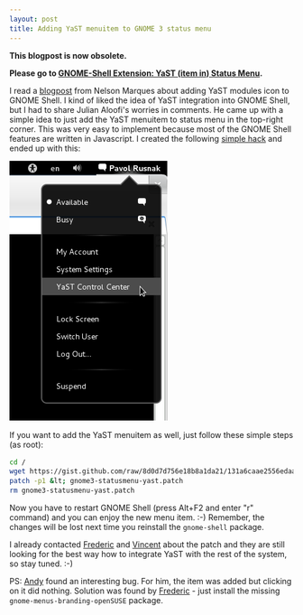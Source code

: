 ```yaml
---
layout: post
title: Adding YaST menuitem to GNOME 3 status menu
---
```


**This blogpost is now obsolete.**

**Please go to [GNOME-Shell Extension: YaST (item in) Status Menu](/gnome-shell-extension-yast-status-menu/).**

I read a [blogpost](http://lizards.opensuse.org/2011/04/30/mockup-gnome3-and-yast/) from Nelson Marques about adding YaST modules icon to GNOME Shell. I kind of liked the idea of YaST integration into GNOME Shell, but I had to share Julian Aloofi's worries in comments. He came up with a simple idea to just add the YaST menuitem to status menu in the top-right corner. This was very easy to implement because most of the GNOME Shell features are written in Javascript. I created the following [simple hack](https://gist.github.com/8d0d7d756e18b8a1da21) and ended up with this:

![gnome3-menu-yast](/assets/gnome3-menu-yast.png)

If you want to add the YaST menuitem as well, just follow these simple steps (as root):

~~~bash
cd /
wget https://gist.github.com/raw/8d0d7d756e18b8a1da21/131a6caae2556edaa045f9cc3f13c573e12f2d31/gnome3-statusmenu-yast.patch
patch -p1 &lt; gnome3-statusmenu-yast.patch
rm gnome3-statusmenu-yast.patch
~~~

Now you have to restart GNOME Shell (press Alt+F2 and enter "r" command) and you can enjoy the new menu item. :-) Remember, the changes will be lost next time you reinstall the `gnome-shell` package.

I already contacted [Frederic](http://blog.crozat.net/) and [Vincent](http://www.vuntz.net/journal/) about the patch and they are still looking for the best way how to integrate YaST with the rest of the system, so stay tuned. :-)

PS: [Andy](http://www.wafaa.eu/) found an interesting bug. For him, the item was added but clicking on it did nothing. Solution was found by [Frederic](http://blog.crozat.net/) - just install the missing `gnome-menus-branding-openSUSE` package.
